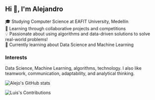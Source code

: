 ## Hi 👋, I'm Alejandro

🎓 Studying Computer Science at EAFIT University, Medellín <br/> 
🌱 Learning through collaborative projects and competitions <br/> 
💡 Passionate about using algorithms and data-driven solutions to solve real-world problems! <br/>
💭 Currently learning about Data Science and Machine Learning <br/>

### Interests
Data Science, Machine Learning, algorithms, technology. I also like teamwork, communication, adaptability, and analytical thinking.

![Alejo's GitHub stats](https://github-readme-stats.vercel.app/api?username=alejobaenam&show_icons=true&theme=rose)

![Luis's Contributions](https://github-readme-streak-stats.herokuapp.com/?user=alejobaenam&theme=rose)
